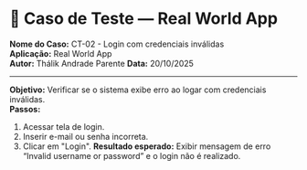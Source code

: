 # 🧾 Caso de Teste — Real World App

**Nome do Caso:** CT-02 - Login com credenciais inválidas  
**Aplicação:** Real World App  
**Autor:** Thálik Andrade Parente
**Data:** 20/10/2025  

----

**Objetivo:** Verificar se o sistema exibe erro ao logar com credenciais inválidas.  
**Passos:**
1. Acessar tela de login.
2. Inserir e-mail ou senha incorreta.
3. Clicar em "Login".
**Resultado esperado:** Exibir mensagem de erro “Invalid username or password” e o login não é realizado.